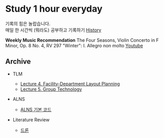 # Study 1 hour everyday
기록의 힘은 놀랍습니다.  
매일 한 시간씩 (뭐라도) 공부하고 기록하기 [History](https://github.com/DonghoonKwon/oneHour_study/blob/main/history.md)


**Weekly Music Recommendation**
The Four Seasons, Violin Concerto in F Minor, Op. 8 No. 4, RV 297 "Winter": I. Allegro non molto
[Youtube](https://youtu.be/A1bFIH7I8Do?si=gqOprNKHdlpk2Rih)


## Archive

- TLM
    - [Lecture 4. Facility-Department Layout Planning](https://github.com/DonghoonKwon/oneHour_study/blob/main/TLM/TLM-lecture4-23R2.md)
    - [Lecture 5. Group Technology](https://github.com/DonghoonKwon/oneHour_study/blob/main/TLM/TLM-lecture5-23R2.md)

- ALNS
    - [ALNS 기본 코드](https://github.com/N-Wouda/ALNS)

- Literature Review
    - [드론](https://github.com/DonghoonKwon/oneHour_study/blob/main/Literature%20review/001_drone.md)

